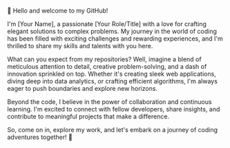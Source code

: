👋 Hello and welcome to my GitHub!

I'm [Your Name], a passionate [Your Role/Title] with a love for crafting elegant solutions to complex problems. My journey in the world of coding has been filled with exciting challenges and rewarding experiences, and I'm thrilled to share my skills and talents with you here.

What can you expect from my repositories? Well, imagine a blend of meticulous attention to detail, creative problem-solving, and a dash of innovation sprinkled on top. Whether it's creating sleek web applications, diving deep into data analytics, or crafting efficient algorithms, I'm always eager to push boundaries and explore new horizons.

Beyond the code, I believe in the power of collaboration and continuous learning. I'm excited to connect with fellow developers, share insights, and contribute to meaningful projects that make a difference.

So, come on in, explore my work, and let's embark on a journey of coding adventures together! 🌟
